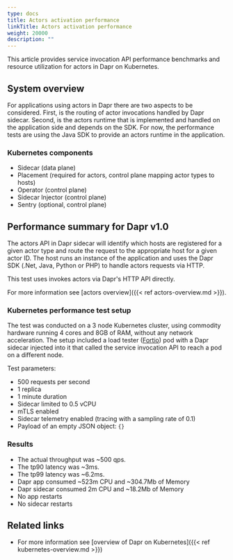 ```yaml
---
type: docs
title: Actors activation performance
linkTitle: Actors activation performance
weight: 20000
description: ""
---
```


This article provides service invocation API performance benchmarks and resource utilization for actors in Dapr on Kubernetes.

## System overview

For applications using actors in Dapr there are two aspects to be considered. First, is the routing of actor invocations handled by Dapr sidecar. Second, is the actors runtime that is implemented and handled on the application side and depends on the SDK. For now, the performance tests are using the Java SDK to provide an actors runtime in the application.

### Kubernetes components

- Sidecar (data plane)
- Placement (required for actors, control plane mapping actor types to hosts)
- Operator (control plane)
- Sidecar Injector (control plane)
- Sentry (optional, control plane)

## Performance summary for Dapr v1.0

The actors API in Dapr sidecar will identify which hosts are registered for a given actor type and route the request to the appropriate host for a given actor ID. The host runs an instance of the application and uses the Dapr SDK (.Net, Java, Python or PHP) to handle actors requests via HTTP.

This test uses invokes actors via Dapr's HTTP API directly.

For more information see [actors overview]({{< ref actors-overview.md >}}).

### Kubernetes performance test setup

The test was conducted on a 3 node Kubernetes cluster, using commodity hardware running 4 cores and 8GB of RAM, without any network acceleration.
The setup included a load tester ([Fortio](https://github.com/fortio/fortio)) pod with a Dapr sidecar injected into it that called the service invocation API to reach a pod on a different node.

Test parameters:

- 500 requests per second
- 1 replica
- 1 minute duration
- Sidecar limited to 0.5 vCPU
- mTLS enabled
- Sidecar telemetry enabled (tracing with a sampling rate of 0.1)
- Payload of an empty JSON object: `{}`

### Results

- The actual throughput was ~500 qps.
- The tp90 latency was ~3ms.
- The tp99 latency was ~6.2ms.
- Dapr app consumed ~523m CPU and ~304.7Mb of Memory
- Dapr sidecar consumed 2m CPU and ~18.2Mb of Memory
- No app restarts
- No sidecar restarts

## Related links

- For more information see [overview of Dapr on Kubernetes]({{< ref kubernetes-overview.md >}})

